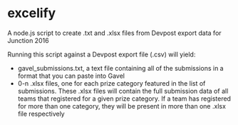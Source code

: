 # excelify
A node.js script to create .txt and .xlsx files from Devpost export data for Junction 2016

Running this script against a Devpost export file (.csv) will yield: 

- gavel_submissions.txt, a text file containing all of the submissions in a format that you can paste into Gavel
- 0-n .xlsx files, one for each prize category featured in the list of submissions. These .xlsx files will contain the full submission data of all teams that registered for a given prize category. If a team has registered for more than one category, they will be present in more than one .xlsx file respectively
